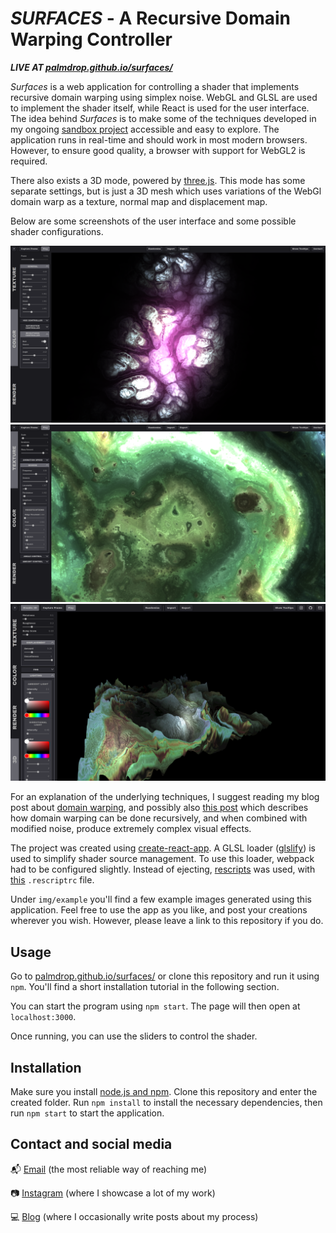 # _SURFACES_ - A Recursive Domain Warping Controller
_**LIVE AT [palmdrop.github.io/surfaces/](https://palmdrop.github.io/surfaces/)**_

*Surfaces* is a web application for controlling a shader that implements recursive domain warping using simplex noise. WebGL and GLSL are used to implement the shader itself, while React is used for the user interface. The idea behind *Surfaces* is to make some of the techniques developed in my ongoing [sandbox project](https://github.com/palmdrop/sandbox) accessible and easy to explore. The application runs in real-time and should work in most modern browsers. However, to ensure good quality, a browser with support for WebGL2 is required.

There also exists a 3D mode, powered by [three.js](https://github.com/mrdoob/three.js/). This mode has some separate settings, but is just a 3D mesh which uses variations of the WebGl domain warp as a texture, normal map and displacement map. 

Below are some screenshots of the user interface and some possible shader configurations. 

![Example 1](/img/example/interface1.png)
![Example 2](/img/example/interface2.png)
![Example 4](/img/example/interface4.png)

For an explanation of the underlying techniques, I suggest reading my blog post about [domain warping](https://palmdrop.github.io/post/domain-warping/), and possibly also [this post](https://palmdrop.github.io/post/alien-patterns/) which describes how domain warping can be done recursively, and when combined with modified noise, produce extremely complex visual effects.

The project was created using [create-react-app](https://github.com/facebook/create-react-app). A GLSL loader ([glslify](https://github.com/glslify/glslify-loader)) is used to simplify shader source management. To use this loader, webpack had to be configured slightly. Instead of ejecting, [rescripts](https://github.com/harrysolovay/rescripts) was used, with [this](https://gist.github.com/Bjvanminnen/595d9fef3b1320d1f94632f8c2d323ef#gistcomment-3085086) `.rescriptrc` file. 

Under `img/example` you'll find a few example images generated using this application. Feel free to use the app as you like, and post your creations wherever you wish. However, please leave a link to this repository if you do.

## Usage
Go to [palmdrop.github.io/surfaces/](https://palmdrop.github.io/surfaces/) or clone this repository and run it using `npm`. You'll find a short installation tutorial in the following section.

You can start the program using `npm start`. The page will then open at `localhost:3000`. 

Once running, you can use the sliders to control the shader. 

## Installation
Make sure you install [node.js and npm](https://docs.npmjs.com/downloading-and-installing-node-js-and-npm). Clone this repository and enter the created folder. Run `npm install` to install the necessary dependencies, then run `npm start` to start the application. 

## Contact and social media
:mailbox_with_mail: [Email](mailto:anton@exlex.se) (the most reliable way of reaching me)

:camera: [Instagram](https://www.instagram.com/palmdrop/) (where I showcase a lot of my work)

:computer: [Blog](https://palmdrop.github.io/) (where I occasionally write posts about my process)
